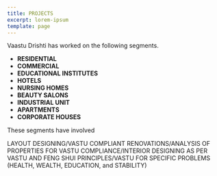 ```yaml
---
title: PROJECTS
excerpt: lorem-ipsum
template: page
---
```

Vaastu Drishti has worked on the following segments.

* **RESIDENTIAL**
* **COMMERCIAL**
* **EDUCATIONAL INSTITUTES**
* **HOTELS**
* **NURSING HOMES**
* **BEAUTY SALONS**
* **INDUSTRIAL UNIT**
* **APARTMENTS**
* **CORPORATE HOUSES**


These segments have involved


LAYOUT DESIGNING/VASTU COMPLIANT RENOVATIONS/ANALYSIS OF PROPERTIES FOR VASTU COMPLIANCE/INTERIOR DESIGNING AS PER VASTU AND FENG SHUI PRINCIPLES/VASTU FOR SPECIFIC PROBLEMS (HEALTH, WEALTH, EDUCATION, and STABILITY)
